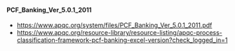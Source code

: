 
#### PCF_Banking_Ver_5.0.1_2011
- https://www.apqc.org/system/files/PCF_Banking_Ver_5.0.1_2011.pdf
- https://www.apqc.org/resource-library/resource-listing/apqc-process-classification-framework-pcf-banking-excel-version?check_logged_in=1


